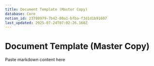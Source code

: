 ```yaml
---
title: Document Template (Master Copy)
database: Core
notion_id: 23780979-7b42-80a1-bfba-f3d1d1b91607
last_updated: 2025-07-24T07:02:26.160Z
---
```


# Document Template (Master Copy)


Paste markdown content here

